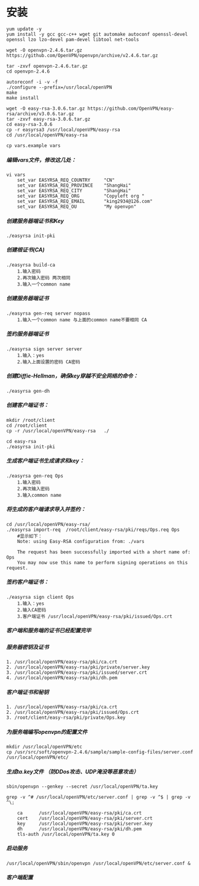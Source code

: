 # 安装
	yum update -y
	yum install -y gcc gcc-c++ wget git automake autoconf openssl-devel openssl lzo lzo-devel pam-devel libtool net-tools
	
	wget -O openvpn-2.4.6.tar.gz https://github.com/OpenVPN/openvpn/archive/v2.4.6.tar.gz
	
	tar -zxvf openvpn-2.4.6.tar.gz
	cd openvpn-2.4.6
	
	autoreconf -i -v -f
	./configure --prefix=/usr/local/openVPN
	make
	make install
	
	wget -O easy-rsa-3.0.6.tar.gz https://github.com/OpenVPN/easy-rsa/archive/v3.0.6.tar.gz
	tar -zxvf easy-rsa-3.0.6.tar.gz
	cd easy-rsa-3.0.6
	cp -r easyrsa3 /usr/local/openVPN/easy-rsa
	cd /usr/local/openVPN/easy-rsa
	
	cp vars.example vars
	
#####	编辑vars文件，修改这几处：

	vi vars
		set_var EASYRSA_REQ_COUNTRY     "CN"
		set_var EASYRSA_REQ_PROVINCE    "ShangHai"
		set_var EASYRSA_REQ_CITY        "ShangHai"
		set_var EASYRSA_REQ_ORG 		"Copyleft org "
		set_var EASYRSA_REQ_EMAIL       "king2934@126.com"
		set_var EASYRSA_REQ_OU          "My openvpn"
		
#####	创建服务器端证书和Key	
	./easyrsa init-pki
	
#####	创建根证书(CA)

	./easyrsa build-ca
		1.输入密码
		2.再次输入密码 两次相同
		3.输入一个common name
		
#####	创建服务器端证书
	./easyrsa gen-req server nopass
		1.输入一个common name 与上面的common name不要相同 CA
		
#####	签约服务器端证书
	./easyrsa sign server server
		1.输入：yes
		2.输入上面设置的密码 CA密码
		
#####	创建Diffie-Hellman，确保key穿越不安全网络的命令：

	./easyrsa gen-dh
	
	
##### 创建客户端证书：

	mkdir /root/client
	cd /root/client
	cp -r /usr/local/openVPN/easy-rsa   ./
	
	cd easy-rsa
	./easyrsa init-pki

#####	生成客户端证书生成请求和key：

	./easyrsa gen-req Ops
		1.输入密码
		2.再次输入密码
		3.输入common name
		
#####	将生成的客户端请求导入并签约：

	cd /usr/local/openVPN/easy-rsa/
	./easyrsa import-req  /root/client/easy-rsa/pki/reqs/Ops.req Ops
		#显示如下：
		Note: using Easy-RSA configuration from: ./vars

		The request has been successfully imported with a short name of: Ops
		You may now use this name to perform signing operations on this request.
		
#####	签约客户端证书：

	./easyrsa sign client Ops
		1.输入：yes
		2.输入CA密码
		3.客户端证书 /usr/local/openVPN/easy-rsa/pki/issued/Ops.crt 
		
#####	客户端和服务端的证书已经配置完毕

#####	服务器密钥及证书
	1. /usr/local/openVPN/easy-rsa/pki/ca.crt
	2. /usr/local/openVPN/easy-rsa/pki/private/server.key
	3. /usr/local/openVPN/easy-rsa/pki/issued/server.crt
	4. /usr/local/openVPN/easy-rsa/pki/dh.pem
	
#####	客户端证书和秘钥
	1. /usr/local/openVPN/easy-rsa/pki/ca.crt
	2. /usr/local/openVPN/easy-rsa/pki/issued/Ops.crt
	3. /root/client/easy-rsa/pki/private/Ops.key
	
#####	为服务端编写openvpn的配置文件
	
	mkdir /usr/local/openVPN/etc
	cp /usr/src/soft/openvpn-2.4.6/sample/sample-config-files/server.conf /usr/local/openVPN/etc/

#####	生成ta.key文件 （防DDos攻击、UDP淹没等恶意攻击）

	sbin/openvpn --genkey --secret /usr/local/openVPN/ta.key
	
	grep -v ^# /usr/local/openVPN/etc/server.conf | grep -v ^$ | grep -v  ^\;
	
		ca		/usr/local/openVPN/easy-rsa/pki/ca.crt
		cert	/usr/local/openVPN/easy-rsa/pki/server.crt
		key		/usr/local/openVPN/easy-rsa/pki/server.key 
		dh 		/usr/local/openVPN/easy-rsa/pki/dh.pem
		tls-auth /usr/local/openVPN/ta.key 0 
	
#####	启动服务

	/usr/local/openVPN/sbin/openvpn /usr/local/openVPN/etc/server.conf &
	
#####	客户端配置
		